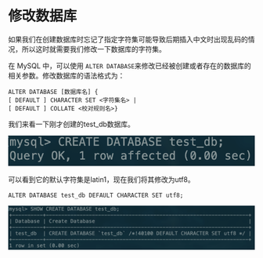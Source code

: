 # 修改数据库

如果我们在创建数据库时忘记了指定字符集可能导致后期插入中文时出现乱码的情况，所以这时就需要我们修改一下数据库的字符集。

在 MySQL 中，可以使用 `ALTER DATABASE`来修改已经被创建或者存在的数据库的相关参数。修改数据库的语法格式为：

```text
ALTER DATABASE [数据库名] { 
[ DEFAULT ] CHARACTER SET <字符集名> |
[ DEFAULT ] COLLATE <校对规则名>}
```

我们来看一下刚才创建的test\_db数据库。

![](../.gitbook/assets/image%20%2815%29.png)

可以看到它的默认字符集是latin1，现在我们将其修改为utf8。

```text
ALTER DATABASE test_db DEFAULT CHARACTER SET utf8;
```

![](../.gitbook/assets/image%20%281%29.png)

